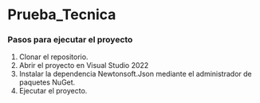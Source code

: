 # Prueba_Tecnica

### Pasos para ejecutar el proyecto

1. Clonar el repositorio.
2. Abrir el proyecto en Visual Studio 2022
3. Instalar la dependencia Newtonsoft.Json mediante el administrador de paquetes NuGet.
4. Ejecutar el proyecto.
